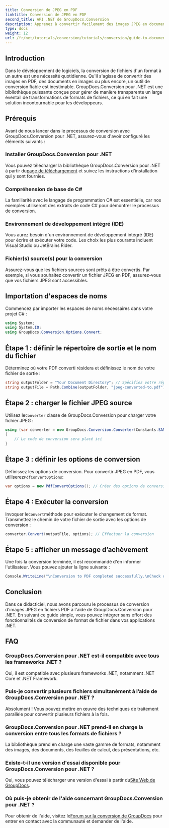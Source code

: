 ```yaml
---
title: Conversion de JPEG en PDF
linktitle: Conversion de JPEG en PDF
second_title: API .NET de GroupDocs.Conversion
description: Apprenez à convertir facilement des images JPEG en documents PDF avec GroupDocs.Conversion pour .NET. Ce guide complet vous guide à travers les prérequis et les extraits de code essentiels.
type: docs
weight: 12
url: /fr/net/tutorials/conversion/tutorials/conversion/guide-to-document-conversion/converting-jpeg-to-pdf/
---
```

## Introduction

Dans le développement de logiciels, la conversion de fichiers d'un format à un autre est une nécessité quotidienne. Qu'il s'agisse de convertir des images en PDF, des documents en images ou plus encore, un outil de conversion fiable est inestimable. GroupDocs.Conversion pour .NET est une bibliothèque puissante conçue pour gérer de manière transparente un large éventail de transformations de formats de fichiers, ce qui en fait une solution incontournable pour les développeurs.

## Prérequis
Avant de nous lancer dans le processus de conversion avec GroupDocs.Conversion pour .NET, assurez-vous d'avoir configuré les éléments suivants :

### Installer GroupDocs.Conversion pour .NET
 Vous pouvez télécharger la bibliothèque GroupDocs.Conversion pour .NET à partir du[page de téléchargement](https://releases.groupdocs.com/conversion/net/) et suivez les instructions d'installation qui y sont fournies.

### Compréhension de base de C#
La familiarité avec le langage de programmation C# est essentielle, car nos exemples utiliseront des extraits de code C# pour démontrer le processus de conversion.

### Environnement de développement intégré (IDE)
Vous aurez besoin d'un environnement de développement intégré (IDE) pour écrire et exécuter votre code. Les choix les plus courants incluent Visual Studio ou JetBrains Rider.

### Fichier(s) source(s) pour la conversion
Assurez-vous que les fichiers sources sont prêts à être convertis. Par exemple, si vous souhaitez convertir un fichier JPEG en PDF, assurez-vous que vos fichiers JPEG sont accessibles.

## Importation d'espaces de noms
Commencez par importer les espaces de noms nécessaires dans votre projet C# :

```csharp
using System;
using System.IO;
using GroupDocs.Conversion.Options.Convert;
```

## Étape 1 : définir le répertoire de sortie et le nom du fichier
Déterminez où votre PDF converti résidera et définissez le nom de votre fichier de sortie :

```csharp
string outputFolder = "Your Document Directory"; // Spécifiez votre répertoire
string outputFile = Path.Combine(outputFolder, "jpeg-converted-to.pdf"); // Définir le nom du fichier de sortie
```

## Étape 2 : charger le fichier JPEG source
 Utilisez le`Converter` classe de GroupDocs.Conversion pour charger votre fichier JPEG :

```csharp
using (var converter = new GroupDocs.Conversion.Converter(Constants.SAMPLE_JPEG))
{
    // Le code de conversion sera placé ici
}
```

## Étape 3 : définir les options de conversion
 Définissez les options de conversion. Pour convertir JPEG en PDF, vous utiliserez`PdfConvertOptions`:

```csharp
var options = new PdfConvertOptions(); // Créer des options de conversion PDF
```

## Étape 4 : Exécuter la conversion
 Invoquer le`Convert`méthode pour exécuter le changement de format. Transmettez le chemin de votre fichier de sortie avec les options de conversion :

```csharp
converter.Convert(outputFile, options); // Effectuer la conversion
```

## Étape 5 : afficher un message d’achèvement
Une fois la conversion terminée, il est recommandé d'en informer l'utilisateur. Vous pouvez ajouter la ligne suivante :

```csharp
Console.WriteLine("\nConversion to PDF completed successfully.\nCheck output in {0}", outputFolder);
```

## Conclusion
Dans ce didacticiel, nous avons parcouru le processus de conversion d'images JPEG en fichiers PDF à l'aide de GroupDocs.Conversion pour .NET. En suivant ce guide simple, vous pouvez intégrer sans effort des fonctionnalités de conversion de format de fichier dans vos applications .NET.

## FAQ

### GroupDocs.Conversion pour .NET est-il compatible avec tous les frameworks .NET ?
Oui, il est compatible avec plusieurs frameworks .NET, notamment .NET Core et .NET Framework.

### Puis-je convertir plusieurs fichiers simultanément à l’aide de GroupDocs.Conversion pour .NET ?
Absolument ! Vous pouvez mettre en œuvre des techniques de traitement parallèle pour convertir plusieurs fichiers à la fois.

### GroupDocs.Conversion pour .NET prend-il en charge la conversion entre tous les formats de fichiers ?
La bibliothèque prend en charge une vaste gamme de formats, notamment des images, des documents, des feuilles de calcul, des présentations, etc.

### Existe-t-il une version d'essai disponible pour GroupDocs.Conversion pour .NET ?
 Oui, vous pouvez télécharger une version d'essai à partir du[Site Web de GroupDocs](https://releases.groupdocs.com/).

### Où puis-je obtenir de l'aide concernant GroupDocs.Conversion pour .NET ?
 Pour obtenir de l'aide, visitez le[Forum sur la conversion de GroupDocs](https://forum.groupdocs.com/c/conversion/11) pour entrer en contact avec la communauté et demander de l'aide.